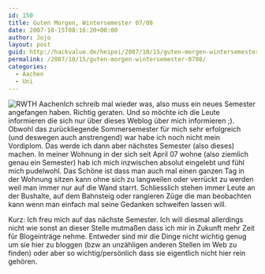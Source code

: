 ```yaml
---
id: 150
title: Guten Morgen, Wintersemester 07/08
date: 2007-10-15T08:16:20+00:00
author: Jojo
layout: post
guid: http://hackvalue.de/heipei/2007/10/15/guten-morgen-wintersemester-0708/
permalink: /2007/10/15/guten-morgen-wintersemester-0708/
categories:
  - Aachen
  - Uni
---
```

<img src="/weblog/rwth_logo.png" alt="RWTH Aachen" class="alignleft" />Ich schreib mal wieder was, also muss ein neues Semester angefangen haben. Richtig geraten. Und so möchte ich die Leute informieren die sich nur über dieses Weblog über mich informieren ;). Obwohl das zurückliegende Sommersemester für mich sehr erfolgreich (und deswegen auch anstrengend) war habe ich noch nicht mein Vordiplom. Das werde ich dann aber nächstes Semester (also dieses) machen. In meiner Wohnung in der sich seit April 07 wohne (also ziemlich genau ein Semester) hab ich mich inzwischen absolut eingelebt und fühl mich pudelwohl. Das Schöne ist dass man auch mal einen ganzen Tag in der Wohnung sitzen kann ohne sich zu langweilen oder verrückt zu werden weil man immer nur auf die Wand starrt. Schliesslich stehen immer Leute an der Bushalte, auf dem Bahnsteig oder rangieren Züge die man beobachten kann wenn man einfach mal seine Gedanken schweifen lassen will.
  
Kurz: Ich freu mich auf das nächste Semester. Ich will diesmal allerdings nicht wie sonst an dieser Stelle mutmaßen dass ich mir in Zukunft mehr Zeit für Blogeinträge nehme. Entweder sind mir die Dinge nicht wichtig genug um sie hier zu bloggen (bzw an unzähligen anderen Stellen im Web zu finden) oder aber so wichtig/persönlich dass sie eigentlich nicht hier rein gehören.
